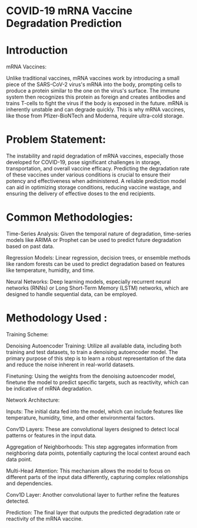 # COVID-19 mRNA Vaccine Degradation Prediction


# Introduction

mRNA Vaccines: 

Unlike traditional vaccines, mRNA vaccines work by introducing a small piece of the SARS-CoV-2 virus's mRNA into the body, prompting cells to produce a protein similar to the one on the virus's surface. The immune system then recognizes this protein as foreign and creates antibodies and trains T-cells to fight the virus if the body is exposed in the future.
mRNA is inherently unstable and can degrade quickly. This is why mRNA vaccines, like those from Pfizer-BioNTech and Moderna, require ultra-cold storage.


# Problem Statement:

The instability and rapid degradation of mRNA vaccines, especially those developed for COVID-19, pose significant challenges in storage, transportation, and overall vaccine efficacy.
Predicting the degradation rate of these vaccines under various conditions is crucial to ensure their potency and effectiveness when administered. A reliable prediction model can aid in optimizing storage conditions, reducing vaccine wastage, and ensuring the delivery of effective doses to the end recipients.



# Common Methodologies:

Time-Series Analysis: Given the temporal nature of degradation, time-series models like ARIMA or Prophet can be used to predict future degradation based on past data.

Regression Models: Linear regression, decision trees, or ensemble methods like random forests can be used to predict degradation based on features like temperature, humidity, and time.

Neural Networks: Deep learning models, especially recurrent neural networks (RNNs) or Long Short-Term Memory (LSTM) networks, which are designed to handle sequential data, can be employed.



# Methodology Used :

Training Scheme:

Denoising Autoencoder Training: Utilize all available data, including both training and test datasets, to train a denoising autoencoder model. The primary purpose of this step is to learn a robust representation of the data and reduce the noise inherent in real-world datasets.

Finetuning: Using the weights from the denoising autoencoder model, finetune the model to predict specific targets, such as reactivity, which can be indicative of mRNA degradation.

Network Architecture:

Inputs: The initial data fed into the model, which can include features like temperature, humidity, time, and other environmental factors.

Conv1D Layers: These are convolutional layers designed to detect local patterns or features in the input data.

Aggregation of Neighborhoods: This step aggregates information from neighboring data points, potentially capturing the local context around each data point.

Multi-Head Attention: This mechanism allows the model to focus on different parts of the input data differently, capturing complex relationships and dependencies.

Conv1D Layer: Another convolutional layer to further refine the features detected.

Prediction: The final layer that outputs the predicted degradation rate or reactivity of the mRNA vaccine.
